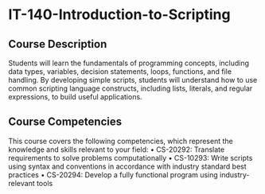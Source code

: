 # IT-140-Introduction-to-Scripting
## Course Description
Students will learn the fundamentals of programming concepts, including data types, variables, 
decision statements, loops, functions, and file handling. By developing simple scripts, students 
will understand how to use common scripting language constructs, including lists, literals, and 
regular expressions, to build useful applications.
## Course Competencies
This course covers the following competencies, which represent the knowledge and skills 
relevant to your field:
• CS-20292: Translate requirements to solve problems computationally
• CS-10293: Write scripts using syntax and conventions in accordance with industry 
standard best practices
• CS-20294: Develop a fully functional program using industry-relevant tools
